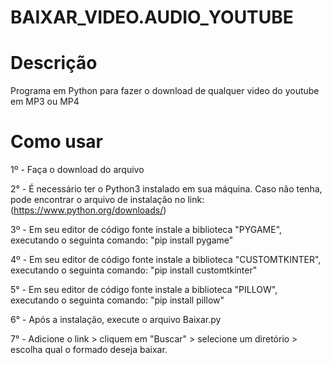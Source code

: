 # BAIXAR_VIDEO.AUDIO_YOUTUBE

# Descrição
 Programa em Python para fazer o download de qualquer video do youtube em MP3 ou MP4

# Como usar
 1º - Faça o download do arquivo

 2° - É necessário ter o Python3 instalado em sua máquina. Caso não tenha, pode encontrar o arquivo de instalação no link: (https://www.python.org/downloads/)
 
 3º - Em seu editor de código fonte instale a biblioteca "PYGAME", executando o seguinta comando: "pip install pygame"

 4º - Em seu editor de código fonte instale a biblioteca "CUSTOMTKINTER", executando o seguinta comando: "pip install customtkinter"

 5° - Em seu editor de código fonte instale a biblioteca "PILLOW", executando o seguinta comando: "pip install pillow"
 
 6° - Após a instalação, execute o arquivo Baixar.py
 
 7° - Adicione o link > cliquem em "Buscar" > selecione um diretório > escolha qual o formado deseja baixar.
